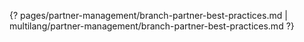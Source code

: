{? pages/partner-management/branch-partner-best-practices.md | multilang/partner-management/branch-partner-best-practices.md ?}
